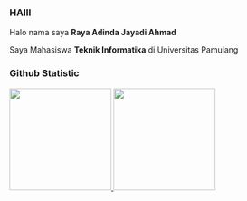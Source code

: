 ### HAIII

Halo nama saya **Raya Adinda Jayadi Ahmad**

Saya Mahasiswa **Teknik Informatika** di Universitas Pamulang

### Github Statistic
<p align="left">
<a href="https://github.com/rayaadinda">
  <img height="180em" src="https://github-readme-stats-eight-theta.vercel.app/api?username=rayaadinda&show_icons=true&theme=algolia&include_all_commits=true&count_private=true"/>
  <img height="180em" src="https://github-readme-stats-eight-theta.vercel.app/api/top-langs/?username=rayaadinda&layout=compact&langs_count=8&theme=algolia"/>
</a>
</p>
